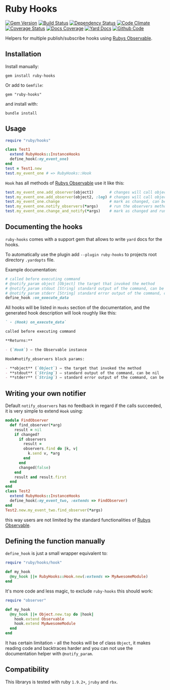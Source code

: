 # Ruby Hooks

[![Gem Version](https://badge.fury.io/rb/ruby-hooks.png)](https://rubygems.org/gems/ruby-hooks)
[![Build Status](https://secure.travis-ci.org/remote-exec/ruby-hooks.png?branch=master)](https://travis-ci.org/remote-exec/ruby-hooks)
[![Dependency Status](https://gemnasium.com/remote-exec/ruby-hooks.png)](https://gemnasium.com/remote-exec/ruby-hooks)
[![Code Climate](https://codeclimate.com/github/remote-exec/ruby-hooks.png)](https://codeclimate.com/github/remote-exec/ruby-hooks)
[![Coverage Status](https://img.shields.io/coveralls/remote-exec/ruby-hooks.svg)](https://coveralls.io/r/remote-exec/ruby-hooks?branch=master)
[![Docs Coverage](http://inch-ci.org/github/remote-exec/ruby-hooks.png)](http://inch-ci.org/github/remote-exec/ruby-hooks)
[![Yard Docs](http://img.shields.io/badge/yard-docs-blue.svg)](http://rubydoc.info/github/remote-exec/ruby-hooks/master/frames)
[![Github Code](http://img.shields.io/badge/github-code-blue.svg)](https://github.com/remote-exec/ruby-hooks)

Helpers for multiple publish/subscribe hooks using
[Rubys Observable][rubys_observable].

## Installation

Install manually:

    gem install ruby-hooks

Or add to `Gemfile`:

    gem "ruby-hooks"

and install with:

    bundle install

## Usage

```ruby
require "ruby/hooks"

class Test1
  extend RubyHooks::InstanceHooks
  define_hook(:my_event_one)
end
test = Test1.new
test.my_event_one # => RubyHooks::Hook
```

`Hook` has all methods of [Rubys Observable][rubys_observable] use it
like this:

```ruby
test.my_event_one.add_observer(object1)       # changes will call object1.update
test.my_event_one.add_observer(object2, :log) # changes will call object2.log
test.my_event_one.change                      # mark as changed, can be called multiple times
test.my_event_one.notify_observers(*args)     # run the observers methods with given args
test.my_event_one.change_and_notify(*args)    # mark as changed and run the observers methods with given args
```

## Documenting the hooks

`ruby-hooks` comes with a support gem that allows to write `yard` docs
for the hooks.

To automatically use the plugin add `--plugin ruby-hooks` to projects
root directory `.yardopts` file.

Example documentation:

```ruby
# called before executing command
# @notify_param object [Object] the target that invoked the method
# @notify_param stdout [String] standard output of the command, can be nil
# @notify_param stderr [String] standard error output of the command, can be nil
define_hook :on_execute_data
```

All hooks will be listed in `Hooks` section of the documentation, and
the generated hook description will look roughly like this:

```markdown
` - (Hook) on_execute_data`

called before executing command

**Returns:**

- (`Hook`) — the Observable instance

Hook#notify_observers block params:

- **object** (`Object`) — the target that invoked the method
- **stdout** (`String`) — standard output of the command, can be nil
- **stderr** (`String`) — standard error output of the command, can be nil
```

## Writing your own notifier

Default `notify_observers` has no feedback in regard if the calls
succeeded, it is very simple to extend `Hook` using:

```ruby
module FindObserver
  def find_observer(*arg)
    result = nil
    if changed?
      if observers
        result =
        observers.find do |k, v|
          k.send v, *arg
        end
      end
      changed(false)
    end
    result and result.first
  end
end
class Test2
  extend RubyHooks::InstanceHooks
  define_hook(:my_event_two, :extends => FindObserver)
end
Test2.new.my_event_two.find_observer(*args)
```

this way users are not limited by the standard functionalities of
[Rubys Observable][rubys_observable].

## Defining the function manually

`define_hook` is just a small wrapper equivalent to:


```ruby
require "ruby/hooks/hook"

def my_hook
  @my_hook ||= RubyHooks::Hook.new(:extends => MyAwesomeModule)
end
```

It's more code and less magic, to exclude `ruby-hooks` this should work:

```ruby
require "observer"

def my_hook
  @my_hook ||= Object.new.tap do |hook|
    hook.extend Observable
    hook.extend MyAwesomeModule
  end
end
```

It has certain limitation - all the hooks will be of class `Object`, it
makes reading code and backtraces harder and you can not use the
documentation helper with `@notify_param`.

## Compatibility

This librarys is tested with ruby `1.9.2+`, `jruby` and `rbx`.

[rubys_observable]: http://ruby-doc.org/stdlib-1.9.3/libdoc/observer/rdoc/Observable.html
